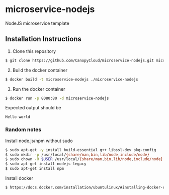# microservice-nodejs
NodeJS microservice template

## Installation Instructions
1. Clone this repository
  ```sh
$ git clone https://github.com/CanopyCloud/microservice-nodejs.git microservice-nodejs
```

2. Build the docker container
  ```sh
$ docker build -t microservice-nodejs ./microservice-nodejs
```

3. Run the docker container
  ```sh
$ docker run -p 8080:80 -d microservice-nodejs
```
   Expected output should be
   ```
Hello world
```

### Random notes
Install node.js/npm without sudo
```sh
$ sudo apt-get -y install build-essential g++ libssl-dev pkg-config
$ sudo mkdir -p /usr/local/{share/man,bin,lib/node,include/node}
$ sudo chown -R $USER /usr/local/{share/man,bin,lib/node,include/node}
$ sudo apt-get install nodejs-legacy
$ sudo apt-get install npm
```

Install docker

```sh
$ https://docs.docker.com/installation/ubuntulinux/#installing-docker-on-ubuntu
```
